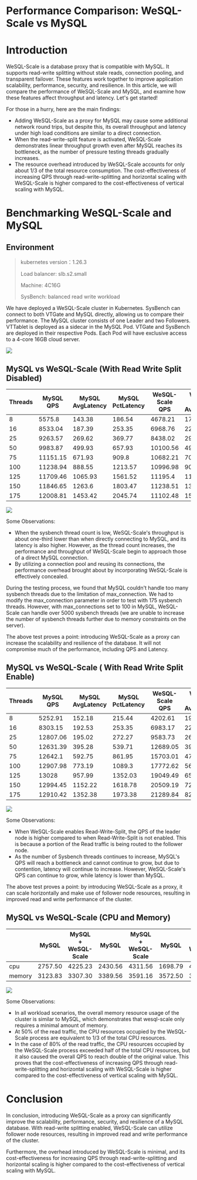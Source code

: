 # Performance Comparison: WeSQL-Scale vs MySQL

# Introduction

WeSQL-Scale is a database proxy that is compatible with MySQL. It supports read-write splitting without stale reads, connection pooling, and transparent failover. These features work together to improve application scalability, performance, security, and resilience. In this article, we will compare the performance of WeSQL-Scale and MySQL, and examine how these features affect throughput and latency. Let's get started!

For those in a hurry, here are the main findings:

- Adding WeSQL-Scale as a proxy for MySQL may cause some additional network round trips, but despite this, its overall throughput and latency under high load conditions are similar to a direct connection.
- When the read-write-split feature is activated, WeSQL-Scale demonstrates linear throughput growth even after MySQL reaches its bottleneck, as the number of pressure testing threads gradually increases.
- The resource overhead introduced by WeSQL-Scale accounts for only about 1/3 of the total resource consumption. The cost-effectiveness of increasing QPS through read-write-splitting and horizontal scaling with WeSQL-Scale is higher compared to the cost-effectiveness of vertical scaling with MySQL.

# Benchmarking WeSQL-Scale and MySQL

## Environment

> kubernetes version：1.26.3
> 
> 
> Load balancer: slb.s2.small
> 
> Machine: 4C16G
> 
> SysBench: balanced read write workload
> 

We have deployed a WeSQL-Scale cluster in Kubernetes. SysBench can connect to both VTGate and MySQL directly, allowing us to compare their performance. The MySQL cluster consists of one Leader and two Followers. VTTablet is deployed as a sidecar in the MySQL Pod. VTGate and SysBench are deployed in their respective Pods. Each Pod will have exclusive access to a 4-core 16GB cloud server.

![](images/16923404829726.jpg)


## MySQL vs WeSQL-Scale (With Read Write Split Disabled)

| Threads | MySQL QPS | MySQL AvgLatency | MySQL PctLatency | WeSQL-Scale QPS | WeSQL-Scale AvgLatency | WeSQL-Scale PctLatency |
| --- | --- | --- | --- | --- | --- | --- |
| 8 | 5575.8 | 143.38 | 186.54 | 4678.21 | 170.82 | 207.82 |
| 16 | 8533.04 | 187.39 | 253.35 | 6968.76 | 229.33 | 277.21 |
| 25 | 9263.57 | 269.62 | 369.77 | 8438.02 | 295.88 | 356.7 |
| 50 | 9983.87 | 499.93 | 657.93 | 10100.56 | 494.09 | 623.33 |
| 75 | 11151.15 | 671.93 | 909.8 | 10682.21 | 701.19 | 861.95 |
| 100 | 11238.94 | 888.55 | 1213.57 | 10996.98 | 907.72 | 1170.65 |
| 125 | 11709.46 | 1065.93 | 1561.52 | 11195.4 | 1114.41 | 1427.08 |
| 150 | 11846.65 | 1263.6 | 1803.47 | 11238.51 | 1329.29 | 1771.29 |
| 175 | 12008.81 | 1453.42 | 2045.74 | 11102.48 | 1571.57 | 2159.29 |

![](images/16923404906364.jpg)


Some Observations:

- When the sysbench thread count is low, WeSQL-Scale's throughput is about one-third lower than when directly connecting to MySQL, and its latency is also higher. However, as the thread count increases, the performance and throughput of WeSQL-Scale begin to approach those of a direct MySQL connection.
- By utilizing a connection pool and reusing its connections, the performance overhead brought about by incorporating WeSQL-Scale is effectively concealed.

During the testing process, we found that MySQL couldn't handle too many sysbench threads due to the limitation of max_connection. We had to modify the max_connection parameter in order to test with 175 sysbench threads. However, with max_connections set to 100 in MySQL, WeSQL-Scale can handle over 5000 sysbench threads (we are unable to increase the number of sysbench threads further due to memory constraints on the server).

The above test proves a point: introducing WeSQL-Scale as a proxy can increase the scalability and resilience of the database. It will not compromise much of the performance, including QPS and Latency.

## MySQL vs WeSQL-Scale ( With Read Write Split Enable)

| Threads | MySQL QPS | MySQL AvgLatency | MySQL PctLatency | WeSQL-Scale QPS | WeSQL-Scale AvgLatency | WeSQL-Scale PctLatency |
| --- | --- | --- | --- | --- | --- | --- |
| 8 | 5252.91 | 152.18 | 215.44 | 4202.61 | 190.12 | 219.36 |
| 16 | 8303.15 | 192.53 | 253.35 | 6983.17 | 228.97 | 267.41 |
| 25 | 12807.06 | 195.02 | 272.27 | 9583.73 | 260.51 | 303.33 |
| 50 | 12631.39 | 395.28 | 539.71 | 12689.05 | 393.76 | 484.44 |
| 75 | 12642.1 | 592.75 | 861.95 | 15703.01 | 476.59 | 569.67 |
| 100 | 12907.98 | 773.19 | 1089.3 | 17772.62 | 560.7 | 682.06 |
| 125 | 13028 | 957.99 | 1352.03 | 19049.49 | 655.37 | 877.61 |
| 150 | 12994.45 | 1152.22 | 1618.78 | 20509.19 | 729.86 | 960.3 |
| 175 | 12910.42 | 1352.38 | 1973.38 | 21289.84 | 820.12 | 1149.76 |

![](images/16923404998434.jpg)


Some Observations:

- When WeSQL-Scale enables Read-Write-Split, the QPS of the leader node is higher compared to when Read-Write-Split is not enabled. This is because a portion of the Read traffic is being routed to the follower node.
- As the number of Sysbench threads continues to increase, MySQL's QPS will reach a bottleneck and cannot continue to grow, but due to contention, latency will continue to increase. However, WeSQL-Scale's QPS can continue to grow, while latency is lower than MySQL.

The above test proves a point: by introducing WeSQL-Scale as a proxy, it can scale horizontally and make use of follower node resources, resulting in improved read and write performance of the cluster.

## MySQL vs WeSQL-Scale (CPU and Memory)

|  | MySQL | MySQL + WeSQL-Scale | MySQL | MySQL + WeSQL-Scale | MySQL | MySQL + WeSQL-Scale |
| --- | --- | --- | --- | --- | --- | --- |
| cpu | 2757.50 | 4225.23 | 2430.56 | 4311.56 | 1698.79 | 4211.20 |
| memory | 3123.83 | 3307.30 | 3389.56 | 3591.16 | 3572.50 | 3774.33 |

![](images/16923405066565.jpg)


Some Observations:

- In all workload scenarios, the overall memory resource usage of the cluster is similar to MySQL, which demonstrates that wesql-scale only requires a minimal amount of memory.
- At 50% of the read traffic, the CPU resources occupied by the WeSQL-Scale process are equivalent to 1/3 of the total CPU resources.
- In the case of 80% of the read traffic, the CPU resources occupied by the WeSQL-Scale process exceeded half of the total CPU resources, but it also caused the overall QPS to reach double of the original value. This proves that the cost-effectiveness of increasing QPS through read-write-splitting and horizontal scaling with WeSQL-Scale is higher compared to the cost-effectiveness of vertical scaling with MySQL.

# Conclusion

In conclusion, introducing WeSQL-Scale as a proxy can significantly improve the scalability, performance, security, and resilience of a MySQL database. With read-write splitting enabled, WeSQL-Scale can utilize follower node resources, resulting in improved read and write performance of the cluster.

Furthermore, the overhead introduced by WeSQL-Scale is minimal, and its cost-effectiveness for increasing QPS through read-write-splitting and horizontal scaling is higher compared to the cost-effectiveness of vertical scaling with MySQL.
